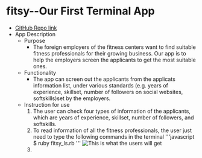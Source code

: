 # fitsy--Our First Terminal App
* [GitHub Repo link](https://github.com/Joshua-Tu/FITSY-PROJECT)
* App Description
  * Purpose
    * The foreign employers of the fitness centers want to find suitable fitness professionals for their growing business. Our app is to help the employers screen the applicants to get the most suitable ones.
  * Functionality
    * The app can screen out the applicants from the applicats information list, under various standards (e.g. years of experience, skillset, number of followers on social websites, softskills)set by the employers.
  * Instruction for use
    1. The user can check four types of information of the applicants, which are years of experience, skillset, number of followers, and softskills.
    2. To read information of all the fitness professionals, the user just need to type the following commands in the terminal
    '''javascript 
    $ ruby fitsy_ls.rb
    '''
    ![This is what the users will get](https://avatars3.githubusercontent.com/u/47619573?s=460&v=4)
    3. 